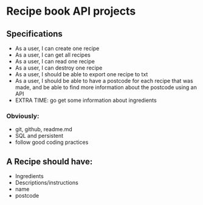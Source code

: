 # Recipe book API projects

## Specifications

- As a user, I can create one recipe
- As a user, I can get all recipes
- As a user, I can read one recipe
- As a user, I can destroy one recipe
- As a user, I should be able to export one recipe  to txt
- As a user, I should be able to have a postcode for each recipe that was made, and be able to find more information about the postcode using an API 
- EXTRA TIME: go get some information about ingredients

### Obviously:
- git, github, readme.md
- SQL and persistent
- follow good coding practices

## A Recipe should have:
- Ingredients
- Descriptions/instructions
- name
- postcode
